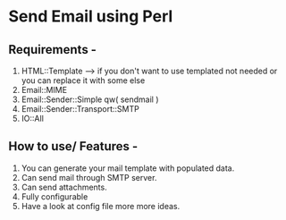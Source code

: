 # Send Email using Perl

## Requirements -

1. HTML::Template --> if you don't want to use templated not needed or you can replace it with some else
2. Email::MIME
3. Email::Sender::Simple qw( sendmail )
4. Email::Sender::Transport::SMTP
5. IO::All

## How to use/ Features -

1. You can generate your mail template with populated data.
2. Can send mail through SMTP server.
3. Can send attachments.
4. Fully configurable
5. Have a look at config file more more ideas.
